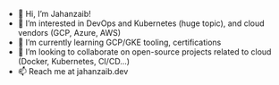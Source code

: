- 👋 Hi, I’m Jahanzaib! 
- 👀 I’m interested in DevOps and Kubernetes (huge topic), and cloud vendors (GCP, Azure, AWS)
- 🌱 I’m currently learning GCP/GKE tooling, certifications
- 💞️ I’m looking to collaborate on open-source projects related to cloud (Docker, Kubernetes, CI/CD...)
- 📫 Reach me at jahanzaib.dev

<!---
jahanzaib-basharat/jahanzaib-basharat is a ✨ special ✨ repository because its `README.md` (this file) appears on your GitHub profile.
You can click the Preview link to take a look at your changes.
--->
